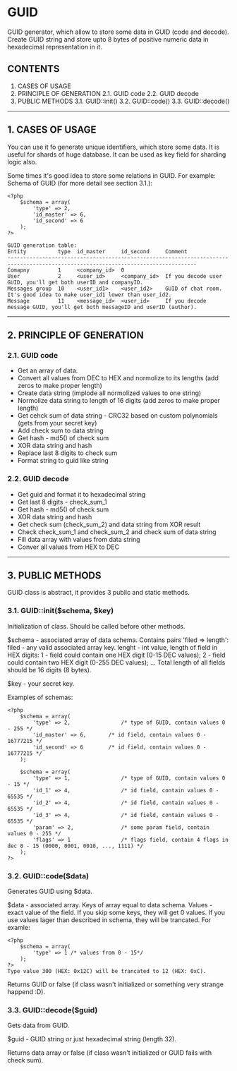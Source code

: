 # GUID
GUID generator, which allow to store some data in GUID (code and decode).
Create GUID string and store upto 8 bytes of positive numeric data in hexadecimal representation in it.


## CONTENTS

1. CASES OF USAGE
2. PRINCIPLE OF GENERATION
2.1. GUID code
2.2. GUID decode
3. PUBLIC METHODS
3.1. GUID::init()
3.2. GUID::code()
3.3. GUID::decode()

* * *

## 1. CASES OF USAGE

You can use it fo generate unique identifiers, which store some data.
It is useful for shards of huge database. It can be used as key field for sharding logic also.

Some times it's good idea to store some relations in GUID. For example:
Schema of GUID (for more detail see section 3.1.):

	<?php
		$schema = array(
			'type' => 2,
			'id_master' => 6,
			'id_second' => 6
		);
	?>

	GUID generation table:
	Entity          type  id_master     id_second     Comment
	----------------------------------------------------------------------------------------------------------------------------------
	Comapny         1     <company_id>  0
	User            2     <user_id>     <company_id>  If you decode user GUID, you'll get both userID and companyID.
	Messages group  10    <user_id1>    <user_id2>    GUID of chat room. It's good idea to make user_id1 lower than user_id2.
	Message         11    <message_id>  <user_id>     If you decode message GUID, you'll get both messageID and userID (author).

* * *

## 2. PRINCIPLE OF GENERATION

### 2.1. GUID code
	
- Get an array of data.
- Convert all values from DEC to HEX and normolize to its lengths (add zeros to make proper length)
- Create data string (implode all normolized values to one string)
- Normolize data string to length of 16 digits (add zeros to make proper length)
- Get cehck sum of data string - CRC32 based on custom polynomials (gets from your secret key)
- Add check sum to data string
- Get hash - md5() of check sum
- XOR data string and hash
- Replace last 8 digits to check sum
- Format string to guid like string
	
	
### 2.2. GUID decode

- Get guid and format it to hexadecimal string
- Get last 8 digits - check_sum_1
- Get hash - md5() of check sum
- XOR data string and hash
- Get check sum (check_sum_2) and data string from XOR result
- Check check_sum_1 and check_sum_2 and check sum of data string
- Fill data array with values from data string
- Conver all values from HEX to DEC

* * *

## 3. PUBLIC METHODS

GUID class is abstract, it provides 3 public and static methods.

### 3.1. GUID::init($schema, $key)

Initialization of class. Should be called before other methods.

$schema - associated array of data schema. Contains pairs 'filed => length':
filed - any valid associated array key.
lenght - int value, length of field in HEX digits:
1 - field could contain one HEX digit (0-15 DEC values);
2 - field could contain two HEX digit (0-255 DEC values);
...
Total length of all fields should be 16 digits (8 bytes).

$key - your secret key.

Examples of schemas:

	<?php
		$schema = array(
			'type' => 2,				/* type of GUID, contain values 0 - 255 */
			'id_master' => 6,		/* id field, contain values 0 - 16777215 */
			'id_second' => 6		/* id field, contain values 0 - 16777215 */
		);
		
		$schema = array(
			'type' => 1,				/* type of GUID, contain values 0 - 15 */
			'id_1' => 4,				/* id field, contain values 0 - 65535 */
			'id_2' => 4,				/* id field, contain values 0 - 65535 */
			'id_3' => 4,				/* id field, contain values 0 - 65535 */
			'param' => 2,				/* some param field, contain values 0 - 255 */
			'flags' => 1				/* flags field, contain 4 flags in dec 0 - 15 (0000, 0001, 0010, ..., 1111) */
		);
	?>

	
### 3.2. GUID::code($data)

Generates GUID using $data.

$data - associated array. Keys of array equal to data schema. Values - exact value of the field.
If you skip some keys, they will get 0 values.
If you use values lager than described in schema, they will be trancated. For examle:

	<?php
		$schema = array(
			'type' => 1 /* values from 0 - 15*/
		);
	?>
	Type value 300 (HEX: 0x12C) will be trancated to 12 (HEX: 0xC).

Returns GUID or false (if class wasn't initialized or something very strange happend :D).

	
### 3.3. GUID::decode($guid)
	
Gets data from GUID.

$guid - GUID string or just hexadecimal string (length 32).

Returns data array or false (if class wasn't initialized or GUID fails with check sum).

